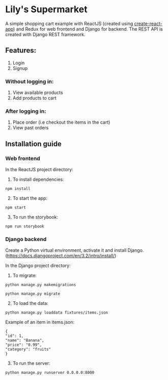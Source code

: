 # Lily's Supermarket

A simple shopping cart example with ReactJS (created using [create-react-app](https://github.com/facebook/create-react-app)) and Redux for web frontend and Django for backend. The REST API is created with Django REST framework.

## Features:

1. Login
2. Signup

### Without logging in:

1. View available products
2. Add products to cart

### After logging in:

1. Place order (i.e checkout the items in the cart)
2. View past orders

## Installation guide

### Web frontend

In the ReactJS project directory:

1. To install dependencies:

```
npm install
```

2. To start the app:

```
npm start
```

3. To run the storybook:

```
npm run storybook
```

### Django backend

Create a Python virtual environment, activate it and install Django.
(https://docs.djangoproject.com/en/3.2/intro/install/)

In the Django project directory:

1. To migrate:

```
python manage.py makemigrations
```

```
python manage.py migrate
```

2. To load the data:

```
python manage.py loaddata fixtures/items.json
```

Example of an item in items.json:

```
{
"id": 1,
"name": "Banana",
"price": "0.99",
"category": "fruits"
}
```

3. To run the server:

```
python manage.py runserver 0.0.0.0:8000
```
